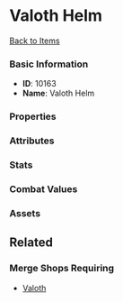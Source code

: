 # Valoth Helm

<no description available>

[Back to Items](../items.md)

### Basic Information

- **ID**: 10163
- **Name**: Valoth Helm

### Properties


### Attributes


### Stats


### Combat Values


### Assets


## Related

### Merge Shops Requiring

- [Valoth](../merge-shops/144-valoth.md)

